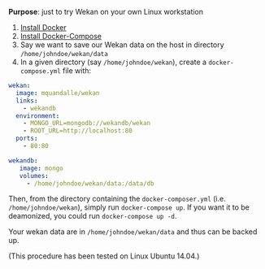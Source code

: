 **Purpose**: just to try Wekan on your own Linux workstation

1. [Install Docker](http://docs.docker.com/linux/step_one/)
1. [Install Docker-Compose](http://docs.docker.com/compose/install/)
1. Say we want to save our Wekan data on the host in directory `/home/johndoe/wekan/data`
1. In a given directory (say `/home/johndoe/wekan`), create a `docker-compose.yml` file with:

```yaml
wekan:
  image: mquandalle/wekan
  links:
    - wekandb
  environment:
    - MONGO_URL=mongodb://wekandb/wekan
    - ROOT_URL=http://localhost:80
  ports:
    - 80:80

wekandb:
   image: mongo
   volumes:
     - /home/johndoe/wekan/data:/data/db
```

Then, from the directory containing the `docker-composer.yml` (i.e. `/home/johndoe/wekan`), simply run `docker-compose up`. If you want it to be deamonized, you could run `docker-compose up -d`.

Your wekan data are in `/home/johndoe/wekan/data` and thus can be backed up.

(This procedure has been tested on Linux Ubuntu 14.04.)

